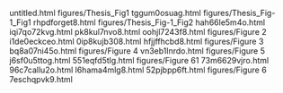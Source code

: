 untitled.html
figures/Thesis_Fig1
tggum0osuag.html
figures/Thesis_Fig-1_Fig1
rhpdforget8.html
figures/Thesis_Fig-1_Fig2
hah66le5m4o.html
iqi7qo72kvg.html
pk8kul7nvo8.html
oohjl7243f8.html
figures/Figure 2
i1de0eckceo.html
0ip8kujb308.html
hfjjffhcbd8.html
figures/Figure 3
bq8a07ni45o.html
figures/Figure 4
vn3eb1lnrdo.html
figures/Figure 5
j6sf0u5ttog.html
551eqfd5tlg.html
figures/Figure 61
73m6629vjro.html
96c7callu2o.html
l6hama4mlg8.html
52pjbpp6ft.html
figures/Figure 6
7eschqpvk9.html